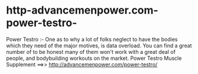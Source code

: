 # http-advancemenpower.com-power-testro-
 Power Testro :- One as to why a lot of folks neglect to have the bodies which they need of the major motives, is data overload. You can find a great number of to be honest many of them won't work with a great deal of people, and bodybuilding workouts on the market. Power Testro Muscle Supplement ==>> http://advancemenpower.com/power-testro/
